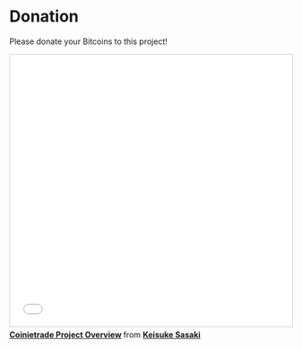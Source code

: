 # Donation

Please donate your Bitcoins to this project!

<iframe src="//www.slideshare.net/slideshow/embed_code/key/oAINoYU7sic1F5?startSlide=18" width="595" height="485" frameborder="0" marginwidth="0" marginheight="0" scrolling="no" style="border:1px solid #CCC; border-width:1px; margin-bottom:5px; max-width: 100%;" allowfullscreen> </iframe> <div style="margin-bottom:5px"> <strong> <a href="//www.slideshare.net/KeisukeSasaki2/coinietrade-project-overview" title="Coinietrade Project Overview" target="_blank">Coinietrade Project Overview</a> </strong> from <strong><a href="//www.slideshare.net/KeisukeSasaki2" target="_blank">Keisuke Sasaki</a></strong> </div>
